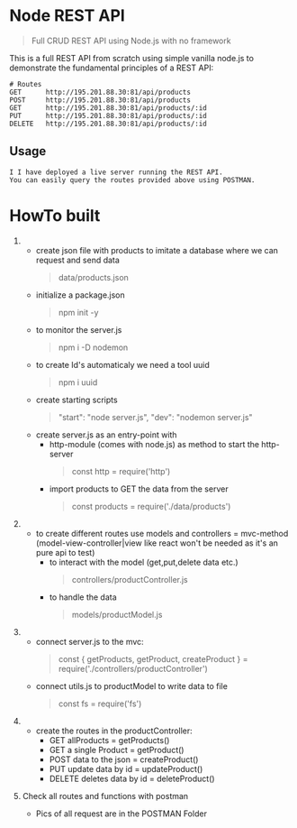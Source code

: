 # Node REST API

> Full CRUD REST API using Node.js with no framework

This is a full REST API from scratch using simple vanilla node.js to demonstrate the fundamental principles of a REST API:

```
# Routes
GET      http://195.201.88.30:81/api/products
POST     http://195.201.88.30:81/api/products
GET      http://195.201.88.30:81/api/products/:id
PUT      http://195.201.88.30:81/api/products/:id
DELETE   http://195.201.88.30:81/api/products/:id

```

## Usage

```
I I have deployed a live server running the REST API.
You can easily query the routes provided above using POSTMAN.
```

# HowTo built

1.  - create json file with products to imitate a database where we can request and send data
      > data/products.json
    - initialize a package.json
      > npm init -y
    - to monitor the server.js
      > npm i -D nodemon
    - to create Id's automaticaly we need a tool uuid
      > npm i uuid
    - create starting scripts
      > "start": "node server.js", "dev": "nodemon server.js"
    - create server.js as an entry-point with
      - http-module (comes with node.js) as method to start the http-server
        > const http = require('http')
      - import products to GET the data from the server
        > const products = require('./data/products')

2.  - to create different routes use models and controllers = mvc-method (model-view-controller|view like react won't be needed as it's an pure api to test)
      - to interact with the model (get,put,delete data etc.)
        > controllers/productController.js
      - to handle the data
        > models/productModel.js

3.  - connect server.js to the mvc:
      > const { getProducts, getProduct, createProduct } = require('./controllers/productController')
    - connect utils.js to productModel to write data to file
      > const fs = require('fs')

4.  - create the routes in the productController:
      - GET allProducts = getProducts()
      - GET a single Product = getProduct()
      - POST data to the json = createProduct()
      - PUT update data by id = updateProduct()
      - DELETE deletes data by id = deleteProduct()

5.  Check all routes and functions with postman
    - Pics of all request are in the POSTMAN Folder
